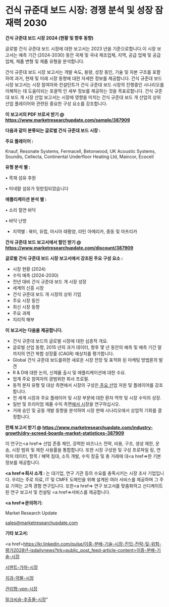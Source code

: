 # 건식 규준대 보드 시장: 경쟁 분석 및 성장 잠재력 2030

<strong>건식 규준대 보드 시장 2024 (현황 및 향후 동향)</strong>

글로벌 건식 규준대 보드 시장에 대한 보고서는 2023 년을 기준으로합니다.이 시장 보고서는 예측 기간 (2024-2030) 동안 국제 및 국내 제조업체, 지역, 공급 업체 및 공급 업체, 제품 변형 및 제품 유형을 분석합니다.

건식 규준대 보드 시장 보고서는 개발 속도, 용량, 성장 동인, 기술 및 자본 구조를 포함하여 과거, 현재 및 미래 시장 동향에 대한 자세한 정보를 제공합니다. 건식 규준대 보드 시장 보고서는 시장 참여자와 컨설턴트가 건식 규준대 보드 시장의 진행중인 시나리오를 이해하는 데 도움이되는 포괄적 인 세부 정보를 제공하는 것을 목표로합니다. 건식 규준대 보드 개 시장 산업 보고서는 시장에 영향을 미치는 건식 규준대 보드 개 산업의 상위 산업 플레이어와 관련된 중요한 구성 요소를 강조합니다.



<strong>이 보고서의 PDF 브로셔 받기 @ <a href=https://www.marketresearchupdate.com/sample/387909>https://www.marketresearchupdate.com/sample/387909</a></strong>



<strong>다음과 같이 분류되는 글로벌 건식 규준대 보드 시장 :</strong>



<strong>주요 플레이어 :</strong>

Knauf, Resonate Systems, Fermacell, Betonwood, UK Acoustic Systems, Soundis, Cellecta, Continental Underfloor Heating Ltd, Maincor, Ecocell



<strong>유형 분석 별 :</strong>

• 목재 섬유 후원

• 미네랄 섬유가 뒷받침되었습니다



<strong>애플리케이션 분석 별 :</strong>

• 소리 절연 바닥

• 바닥 난방

<ul>
  <li>지역별 : 북미, 유럽, 아시아 태평양, 라틴 아메리카, 중동 및 아프리카</li>
</ul>


<strong>건식 규준대 보드 보고서에서 할인 받기 @ <a href=https://www.marketresearchupdate.com/discount/387909>https://www.marketresearchupdate.com/discount/387909</a></strong>



<strong>글로벌 건식 규준대 보드 시장 보고서에서 강조된 주요 구성 요소 :</strong>
<ul>
  <li>시장 현황 (2024)</li>
  <li>수익 예측 (2024-2030)</li>
  <li>전년 대비 건식 규준대 보드 개 시장 성장</li>
  <li>세계의 신흥 시장</li>
  <li>건식 규준대 보드 개 시장의 상위 기업</li>
  <li>주요 시장 동인</li>
  <li>최신 시장 동향</li>
  <li>주요 과제</li>
  <li>지리적 해부</li>
</ul>


<strong>이 보고서는 다음을 제공합니다.</strong>
<ul>
  <li>건식 규준대 보드의 글로벌 시장에 대한 심층적 개요.</li>
  <li>글로벌 산업 동향, 2015 년의 과거 데이터, 향후 몇 년 동안의 예측 및 예측 기간 말까지의 연간 복합 성장률 (CAGR) 예상치를 평가합니다.</li>
  <li>Global 건식 규준대 보드를위한 새로운 시장 전망 및 표적화 된 마케팅 방법론의 발견</li>
  <li>R &amp; D에 대한 논의, 신제품 출시 및 애플리케이션에 대한 수요.</li>
  <li>업계 주요 참여자의 광범위한 회사 프로필.</li>
  <li>동적 분자 유형 및 대상 측면에서 시장의 구성은<a href=> 주요 산</a>업 자원 및 플레이어를 강조합니다.</li>
  <li>전 세계 시장과 주요 플레이어 및 시장 부문에 대한 환자 역학 및 시장 수익의 성장.</li>
  <li>일반 및 프리미엄 제품 수익 측면<a href=>에서 시</a>장을 연구하십시오.</li>
  <li>거래 승인 및 공동 개발 동향을 분석하여 시장 판매 시나리오에서 상업적 기회를 결정합니다.</li>
</ul>



<strong>전체 보고서 받기 @ <a href=https://www.marketresearchupdate.com/industry-growth/dry-screed-boards-market-statistices-387909>https://www.marketresearchupdate.com/industry-growth/dry-screed-boards-market-statistices-387909</a></strong>

이 연구는<a href=> 산업 존중</a> 체인, 강력한 비즈니스 전략, 비용, 구조, 생성 제한, 운송, 시장 범위 및 제한 사용률을 통합합니다. 또한 시장 구성원 및 구성 프로파일 링, 연락처 데이터, 항목 / 혜택 침대, 소득 개발, 수익 창출 및 총 거래에 대<a href=>한 기본 </a>정보를 제공합니다.



<strong><a href=>회사 소</a>개 :</strong>
는 대기업, 연구 기관 등의 수요를 충족시키는 시장 조사 기업입니다. 우리는 주로 의료, IT 및 CMFE 도메인을 위해 설계된 여러 서비스를 제공하며 그 주요 기여는 고객 경험 연구입니다. 또한<a href=> 연구 보</a>고서를 맞춤화하고 신디케이트 된 연구 보고서 및 컨설팅 <a href=>서비스</a>를 제공합니다.



<strong><a href=>문의하기:</a></strong>

Market Research Update

sales@marketresearchupdate.com



<strong>기타 보고서:</strong>

<a href=https://kr.linkedin.com/pulse/이중-분배-기술-시장-진입-전략-및-위험-평가2028년-isdailynews?trk=public_post_feed-article-content>이중-분배-기술-시장</a>

<a href=https://www.linkedin.com/pulse/시멘트-가마-시장-세분화-연구-및-목표-고객2029년-analytics-alchemy-360-analysis/>시멘트-가마-시장</a>

<a href=https://www.linkedin.com/pulse/치과-약물-시장-동향-및-성장-전망-data-dive-diaries-24-analysis-5je7f/>치과-약물-시장</a>

<a href=https://www.linkedin.com/pulse/관리형-vpn-시장-진입-전략-및-위험-평가2029년-market-matrix-musings-analysis-ovp7f/>관리형-vpn-시장</a>

<a href=https://www.linkedin.com/pulse/밀크씨슬-추출물-시장-세분화-연구-및-목표-고객2030년-survey-spotlight-pro-24-analysis-ob9gf/>밀크씨슬-추출물-시장</a>"
